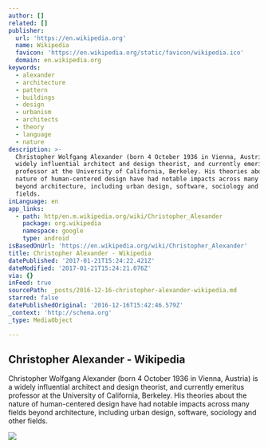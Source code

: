 ```yaml
---
author: []
related: []
publisher:
  url: 'https://en.wikipedia.org'
  name: Wikipedia
  favicon: 'https://en.wikipedia.org/static/favicon/wikipedia.ico'
  domain: en.wikipedia.org
keywords:
  - alexander
  - architecture
  - pattern
  - buildings
  - design
  - urbanism
  - architects
  - theory
  - language
  - nature
description: >-
  Christopher Wolfgang Alexander (born 4 October 1936 in Vienna, Austria) is a
  widely influential architect and design theorist, and currently emeritus
  professor at the University of California, Berkeley. His theories about the
  nature of human-centered design have had notable impacts across many fields
  beyond architecture, including urban design, software, sociology and other
  fields.
inLanguage: en
app_links:
  - path: http/en.m.wikipedia.org/wiki/Christopher_Alexander
    package: org.wikipedia
    namespace: google
    type: android
isBasedOnUrl: 'https://en.wikipedia.org/wiki/Christopher_Alexander'
title: Christopher Alexander - Wikipedia
datePublished: '2017-01-21T15:24:22.421Z'
dateModified: '2017-01-21T15:24:21.076Z'
via: {}
inFeed: true
sourcePath: _posts/2016-12-16-christopher-alexander-wikipedia.md
starred: false
datePublishedOriginal: '2016-12-16T15:42:46.579Z'
_context: 'http://schema.org'
_type: MediaObject

---
```

<article style=""><h1>Christopher Alexander - Wikipedia</h1><p>Christopher Wolfgang Alexander (born 4 October 1936 in Vienna, Austria) is a widely influential architect and design theorist, and currently emeritus professor at the University of California, Berkeley. His theories about the nature of human-centered design have had notable impacts across many fields beyond architecture, including urban design, software, sociology and other fields.</p><img src="https://upload.wikimedia.org/wikipedia/commons/thumb/9/95/ChristopherAlexander2012.jpg/220px-ChristopherAlexander2012.jpg" /></article>
